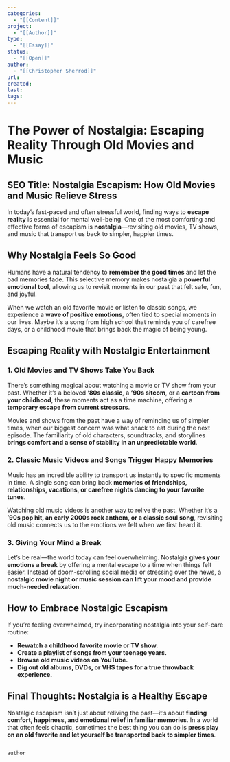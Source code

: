 ```yaml
---
categories:
  - "[[Content]]"
project:
  - "[[Author]]"
type:
  - "[[Essay]]"
status:
  - "[[Open]]"
author:
  - "[[Christopher Sherrod]]"
url:
created:
last:
tags:
---
```

# **The Power of Nostalgia: Escaping Reality Through Old Movies and Music**  

## **SEO Title:** Nostalgia Escapism: How Old Movies and Music Relieve Stress  

In today’s fast-paced and often stressful world, finding ways to **escape reality** is essential for mental well-being. One of the most comforting and effective forms of escapism is **nostalgia**—revisiting old movies, TV shows, and music that transport us back to simpler, happier times.  

## **Why Nostalgia Feels So Good**  

Humans have a natural tendency to **remember the good times** and let the bad memories fade. This selective memory makes nostalgia a **powerful emotional tool**, allowing us to revisit moments in our past that felt safe, fun, and joyful.  

When we watch an old favorite movie or listen to classic songs, we experience a **wave of positive emotions**, often tied to special moments in our lives. Maybe it’s a song from high school that reminds you of carefree days, or a childhood movie that brings back the magic of being young.  

## **Escaping Reality with Nostalgic Entertainment**  

### **1. Old Movies and TV Shows Take You Back**  

There’s something magical about watching a movie or TV show from your past. Whether it’s a beloved **’80s classic**, a **’90s sitcom**, or a **cartoon from your childhood**, these moments act as a time machine, offering a **temporary escape from current stressors**.  

Movies and shows from the past have a way of reminding us of simpler times, when our biggest concern was what snack to eat during the next episode. The familiarity of old characters, soundtracks, and storylines **brings comfort and a sense of stability in an unpredictable world**.  

### **2. Classic Music Videos and Songs Trigger Happy Memories**  

Music has an incredible ability to transport us instantly to specific moments in time. A single song can bring back **memories of friendships, relationships, vacations, or carefree nights dancing to your favorite tunes**.  

Watching old music videos is another way to relive the past. Whether it’s a **’90s pop hit, an early 2000s rock anthem, or a classic soul song**, revisiting old music connects us to the emotions we felt when we first heard it.  

### **3. Giving Your Mind a Break**  

Let’s be real—the world today can feel overwhelming. Nostalgia **gives your emotions a break** by offering a mental escape to a time when things felt easier. Instead of doom-scrolling social media or stressing over the news, a **nostalgic movie night or music session can lift your mood and provide much-needed relaxation**.  

## **How to Embrace Nostalgic Escapism**  

If you’re feeling overwhelmed, try incorporating nostalgia into your self-care routine:  

- **Rewatch a childhood favorite movie or TV show.**  
- **Create a playlist of songs from your teenage years.**  
- **Browse old music videos on YouTube.**  
- **Dig out old albums, DVDs, or VHS tapes for a true throwback experience.**  

## **Final Thoughts: Nostalgia is a Healthy Escape**  

Nostalgic escapism isn’t just about reliving the past—it’s about **finding comfort, happiness, and emotional relief in familiar memories**. In a world that often feels chaotic, sometimes the best thing you can do is **press play on an old favorite and let yourself be transported back to simpler times**.  
```

author
